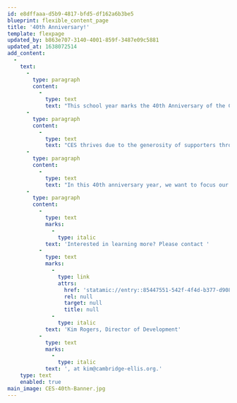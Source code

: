 ```yaml
---
id: e8dffaaa-d5b9-4817-bfd5-df162a6b3be5
blueprint: flexible_content_page
title: '40th Anniversary!'
template: flexpage
updated_by: b863e707-3140-4001-859f-3487e09c5881
updated_at: 1638072514
add_content:
  -
    text:
      -
        type: paragraph
        content:
          -
            type: text
            text: "This school year marks the 40th Anniversary of the Cambridge-Ellis School! Founded by Ellen Kelly, our beloved CES received its nonprofit status in November 1981. Over the past 40 years, our community, faculty and staff have remained steadfast in the mission to create a joyful and loving educational environment built upon trusting relationships with a diverse group of children.\_"
      -
        type: paragraph
        content:
          -
            type: text
            text: "CES thrives due to the generosity of supporters throughout its history. Our children literally walk on the foundation of past philanthropic efforts every day: Donations from families allowed us to secure ownership of our building in 1996 and rebuild our playground in 2007. Fundraising efforts in recent years have allowed us to make substantial building updates, including replacing classroom flooring, installing energy-efficient window walls, new sinks and updated cabinetry, and remodeling the kitchen.\_"
      -
        type: paragraph
        content:
          -
            type: text
            text: "In this 40th anniversary year, we want to focus our efforts on increasing the size of the endowment to protect the future of CES. The COVID-10 health pandemic led to significant fiscal shifts within the CES budget. To best protect the legacy of CES, raising our endowment ensures our ability to respond to these unforeseen challenges and protect our educators – including our rare and wonderful 3:1 student-to-teacher ratio – so we can continue to offer children a joyful start to their education journey for many decades to come.\_"
      -
        type: paragraph
        content:
          -
            type: text
            marks:
              -
                type: italic
            text: 'Interested in learning more? Please contact '
          -
            type: text
            marks:
              -
                type: link
                attrs:
                  href: 'statamic://entry::85447551-542f-4f4d-b377-d908f98c822a'
                  rel: null
                  target: null
                  title: null
              -
                type: italic
            text: 'Kim Rogers, Director of Development'
          -
            type: text
            marks:
              -
                type: italic
            text: ', at kim@cambridge-ellis.org.'
    type: text
    enabled: true
main_image: CES-40th-Banner.jpg
---
```


